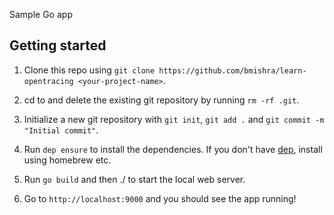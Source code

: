 Sample Go app 

## Getting started

1. Clone this repo using `git clone https://github.com/bmishra/learn-opentracing <your-project-name>`.

2. cd to <your-project-name> and delete the existing git repository by running `rm -rf .git`.

3. Initialize a new git repository with `git init`, `git add .` and `git commit -m "Initial commit"`.

4. Run `dep ensure` to install the dependencies. If you don't have [dep](https://github.com/golang/dep), install using homebrew etc.

5. Run `go build` and then ./<your-project-name> to start the local web server.

6. Go to `http://localhost:9000` and you should see the app running!
